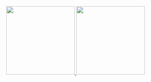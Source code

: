 <div align="center">
  <a href="https://github.com/dcunhamaciel">
  <img height="180em" src="https://github-readme-stats.vercel.app/api?username=dcunhamaciel&show_icons=true&theme=dark&include_all_commits=true&count_private=true"/>
  <img height="180em" src="https://github-readme-stats.vercel.app/api/top-langs/?username=dcunhamaciel&layout=compact&langs_count=7&theme=dark"/>
</div>
